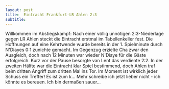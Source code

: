 ```yaml
---
layout: post
title:  Eintracht Frankfurt-LR Ahlen 2:3
subtitle:  
---
```


Willkommen im Abstiegskampf: Nach einer völlig unnötigen 2:3-Niederlage gegen LR Ahlen steckt die Eintracht erstmal im Tabellenkeller fest. Die Hoffnungen auf eine Kehrtwende wurde bereits in der 1. Spielminute durch N'Diayes 0:1 zunichte gemacht. Im Gegenzug erzielte Cha zwar den Ausgleich, doch nach 12 Minuten war wieder N'Diaye für die Gäste erfolgreich. Kurz vor der Pause besorgte van Lent das verdiente 2:2. In der zweiten Hälfte war die Eintracht klar Spiel bestimmend, doch Ahlen traf beim dritten Angriff zum dritten Mal ins Tor. Im Moment ist wirklich jeder Schuss ein Treffer! Es ist zum k... Mehr schreibe ich jetzt lieber nicht - ich könnte es bereuen. Ich bin dermaßen sauer...


